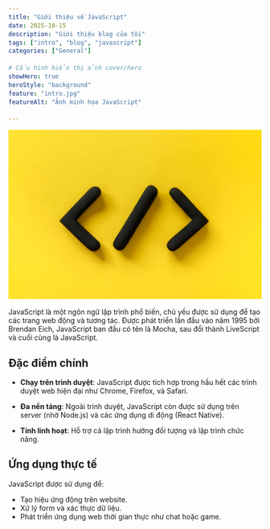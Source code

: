 ```yaml
---
title: "Giới thiệu về JavaScript"
date: 2025-10-15
description: "Giới thiệu blog của tôi"
tags: ["intro", "blog", "javascript"]
categories: ["General"]

# Cấu hình hiển thị ảnh cover/hero
showHero: true
heroStyle: "background"
feature: "intro.jpg"
featureAlt: "Ảnh minh họa JavaScript"

---
```

![JavaScript Logo](intro.jpg)

JavaScript là một ngôn ngữ lập trình phổ biến, chủ yếu được sử dụng để tạo các trang web động và tương tác. Được phát triển lần đầu vào năm 1995 bởi Brendan Eich, JavaScript ban đầu có tên là Mocha, sau đổi thành LiveScript và cuối cùng là JavaScript.

## Đặc điểm chính

- **Chạy trên trình duyệt**: JavaScript được tích hợp trong hầu hết các trình duyệt web hiện đại như Chrome, Firefox, và Safari.

- **Đa nền tảng**: Ngoài trình duyệt, JavaScript còn được sử dụng trên server (nhờ Node.js) và các ứng dụng di động (React Native).

- **Tính linh hoạt**: Hỗ trợ cả lập trình hướng đối tượng và lập trình chức năng.

## Ứng dụng thực tế

JavaScript được sử dụng để:

- Tạo hiệu ứng động trên website.
- Xử lý form và xác thực dữ liệu.
- Phát triển ứng dụng web thời gian thực như chat hoặc game.


